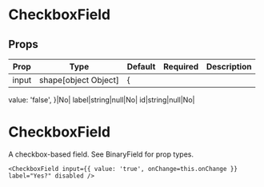 CheckboxField
=============


Props
-----

Prop                  | Type     | Default                   | Required | Description
--------------------- | -------- | ------------------------- | -------- | -----------
input|shape[object Object]|{
  value: 'false',
}|No|
label|string|null|No|
id|string|null|No|

# CheckboxField

A checkbox-based field. See BinaryField for prop types.

```
<CheckboxField input={{ value: 'true', onChange=this.onChange }} label="Yes?" disabled />
```
